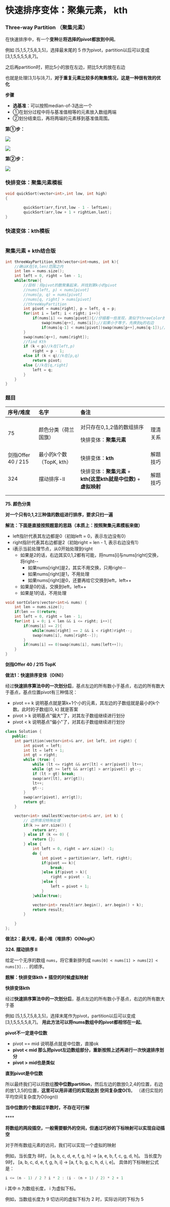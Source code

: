 # 快速排序变体：聚集元素， kth

### Three-way Partition （聚集元素）

在快速排序中，有一个**变种**是**将选择的pivot都放到中间**。 

例如 \[5,1,5,7,5,8,3,5\]，选择最末尾的 5 作为pivot，partition以后可以变成 \[3,1,5,5,5,5,8,7\]。

之后再partition时，把比5小的放在左边，把比5大的放在右边

也就是处理\[3,1\]与\[8,7\]，**对于重复元素比较多的聚集情况，这是一种很有效的优化**

**步骤**

* **选基准**：可以按照median-of-3选出一个
* ①在划分过程中将与基准值相等的元素放入数组两端
* ②划分结束后，再将两端的元素移到基准值周围。

**第①步：**

![](../../.gitbook/assets/20180925183624457.png)

![](../../.gitbook/assets/20180925183643177.png)

**第②步：**

![](../../.gitbook/assets/20180925183736304.png)

### **快排变体：聚集元素模板**

```cpp
void quickSort(vector<int>,int low, int high)
{
	
        quickSort(arr,first,low - 1 - leftLen);
        quickSort(arr,low + 1 + rightLen,last);
}

```

### 快速变体：kth模板

```cpp

```

### 聚集元素 + kth结合版

```cpp
int threeWayPartition_Kth(vector<int>nums, int k){
    //确认K在[0,len)范围之内
    int len = nums.size();
    int left = 0, right = len - 1;
    while(true){
        //目标：将pivot的数聚集起来，并找到第k小的pivot
        //nums[left, p) < nums[pivot]
        //nums[p, q) = nums[pivot]
        //nums[q, right] > nums[pivot]
        //threeWayPartition
        int pivot = nums[right], p = left, q = p;
        for(int i = left; i < right; i++){
            if(nums[i] <= nums[pivot]){//仔细看一些发现，类似于threeColor的思路，维护p,q
                swap(nums[q++], nums[i]);//如果小于等于，先换到q的右边
                if(nums[q-1] < nums[pivot])swap(nums[p++],nums[q-1]);//如果是小于，再换到p的右边
        }
        swap(nums[q++], nums[right]);
        //find Kth
        if (k < p)//k在[left,p)
            right = p - 1;
        else if (k < q)//k在[p,q)
            return pivot;
        else {//k在[q,right]
            left = q;
        }
    }
}
```

### **题目**

<table>
  <thead>
    <tr>
      <th style="text-align:left">&#x5E8F;&#x53F7;/&#x96BE;&#x5EA6;</th>
      <th style="text-align:left">&#x540D;&#x5B57;</th>
      <th style="text-align:left">&#x5907;&#x6CE8;</th>
      <th style="text-align:left"></th>
    </tr>
  </thead>
  <tbody>
    <tr>
      <td style="text-align:left">75</td>
      <td style="text-align:left">&#x989C;&#x8272;&#x5206;&#x7C7B;&#xFF08;&#x8377;&#x5170;&#x56FD;&#x65D7;&#xFF09;</td>
      <td
      style="text-align:left">
        <p>&#x5BF9;&#x53EA;&#x5B58;&#x5728;0,1,2&#x503C;&#x7684;&#x6570;&#x7EC4;&#x6392;&#x5E8F;</p>
        <p>&#x5FEB;&#x6392;&#x53D8;&#x4F53;&#xFF1A;<b>&#x805A;&#x96C6;&#x5143;&#x7D20;</b>
        </p>
        </td>
        <td style="text-align:left">&#x7406;&#x6E05;&#x5173;&#x7CFB;</td>
    </tr>
    <tr>
      <td style="text-align:left">&#x5251;&#x6307;Offer 40 / 215</td>
      <td style="text-align:left">&#x6700;&#x5C0F;&#x7684;k&#x4E2A;&#x6570;&#xFF08;TopK, kth&#xFF09;</td>
      <td
      style="text-align:left">&#x5FEB;&#x6392;&#x53D8;&#x4F53;&#xFF1A;<b>kth</b>
        </td>
        <td style="text-align:left">&#x89E3;&#x9898;&#x6280;&#x5DE7;</td>
    </tr>
    <tr>
      <td style="text-align:left">324</td>
      <td style="text-align:left">&#x6446;&#x52A8;&#x6392;&#x5E8F;-II</td>
      <td style="text-align:left">&#x5FEB;&#x6392;&#x53D8;&#x4F53;&#xFF1A;<b>&#x805A;&#x96C6;&#x5143;&#x7D20;</b> + <b>kth(&#x8FD9;&#x91CC;kth&#x5C31;&#x662F;&#x4E2D;&#x4F4D;&#x6570;)</b> + <b>&#x865A;&#x62DF;&#x6620;&#x5C04;</b>
      </td>
      <td style="text-align:left">&#x89E3;&#x9898;&#x6280;&#x5DE7;</td>
    </tr>
    <tr>
      <td style="text-align:left"></td>
      <td style="text-align:left"></td>
      <td style="text-align:left"></td>
      <td style="text-align:left"></td>
    </tr>
    <tr>
      <td style="text-align:left"></td>
      <td style="text-align:left"></td>
      <td style="text-align:left"></td>
      <td style="text-align:left"></td>
    </tr>
  </tbody>
</table>

**75. 颜色分类**

**对一个只有0,1,2三种值的数组进行排序，要求只扫一遍**

**解法：下面是直接按照题意的思路（本质上：按照聚集元素模板来做）**

* left指针代表其左边都是0（初始left = 0，表示左边没有0）
* right指针代表其右边都是2（初始right = len - 1, 表示右边没有1）
* i表示当前处理节点，从0开始处理到right
  * 如果是2的话，右边其实0,1,2都有可能，将nums\[i\]与nums\[right\]交换，将right--
    * 如果nums\[right\]是2，其实不用交换，只用right--
    * 如果nums\[right\]是1，不用处理
    * 如果nums\[right\]是0，还要再给它交换到left，left++
  * 如果是0的话，交换到left，left++
  * 如果是1的话，不用处理

```cpp
void sortColors(vector<int>& nums) {
    int len = nums.size();
    if(len == 0)return;
    int left = 0, right = len - 1;
    for(int i = 0; i < len && i <= right; i++){
        if(nums[i] == 2){
            while(nums[right] == 2 && i < right)right--;
            swap(nums[i], nums[right--]);
        }
        if(nums[i] == 0)swap(nums[i], nums[left++]);
    }
}
```

**剑指Offer 40 / 215  TopK**

**做法1：快速排序变体（O\(N\)）**

经过**快速排序算法中的一次划分后**，基点左边的所有数小于基点，右边的所有数大于基点，基点位置pivot有三种情况：

* pivot == k 说明基点就是第k+1个小的元素，其左边的子数组就是最小的k个数。此时的子数组\[0, k\) 就是答案 
* pivot &gt; k 说明基点"偏大"了，对其左子数组继续进行划分 
* pivot &lt; k 说明基点"偏小"了，对其右子数组继续进行划分

```cpp
class Solution {
   public:
    int partition(vector<int>& arr, int left, int right) {
        int pivot = left;
        int lt = left + 1;
        int gt = right;
        while (true) {
            while (lt <= right && arr[lt] < arr[pivot]) lt++;
            while (gt >= left && arr[gt] > arr[pivot]) gt--;
            if (lt > gt) break;
            swap(arr[lt], arr[gt]);
            lt++;
            gt--;
        }
        swap(arr[pivot], arr[gt]);
        return gt;
    }

    vector<int> smallestK(vector<int>& arr, int k) {
        // 边界情况特殊处理
        if(k >= arr.size()) {
            return arr;
        } else if (k <= 0) {
            return {};
        } else { 
            int left = 0, right = arr.size() -1;
            do {
                int pivot = partition(arr, left, right);
                if(pivot == k){
                    break;
                }else if(pivot > k){
                    right = pivot - 1;
                }else {
                    left = pivot + 1;
                }
            }while(true);        

            vector<int> result(arr.begin(), arr.begin() + k);
            return result;
        }
        
    }
};
```

**做法2：最大堆，最小堆（堆排序）O\(NlogK）**

**324. 摆动排序 II**

 给定一个无序的数组 `nums`，将它重新排列成 `nums[0] < nums[1] > nums[2] < nums[3]...` 的顺序。

**题解：快排变体kth + 插空的时候虚拟映射**

**快排变体kth**

经过**快速排序算法中的一次划分后**，基点左边的所有数小于基点，右边的所有数大于基

 例如 \[5,1,5,7,5,8,3,5\]，选择末尾作为pivot，partition以后可以变成 \[3,1,5,5,5,5,8,7\]。 **用此方法可以将nums数组中的pivot都相邻在一起**。

**pivot不一定是中位数**

* pivot == mid 说明基点就是中位数，直接ok
* **pivot &lt; mid 那么把pivot左边数组部分，重新按照上述再进行一次快速排序划分**
* **pivot &gt; mid也是类似**

**直到pivot是中位数**

所以最终我们可以将数组**按中位数partition**，然后左边的数放0,2,4的位置，右边的放1,3,5的位置，**这里可以用非递归的实现达到 空间复杂度O\(1\)**。 （递归实现的平均空间复杂度为O\(logn\)\)

**当中位数的个数超过半数时，不存在可行解**

\*\*\*\*

**将数组的两段插空，一般需要额外的空间，但通过巧妙的下标映射可以实现自动插空**

对于所有数组元素的访问，我们可以实现一个虚拟的映射

例如，当长度为 8时， \[a, b, c, d, e, f, g, h\] -&gt; \[a, e, b, f, c, g, d, h\]。 当长度为 9时， \[a, b, c, d, e, f, g, h, i\] -&gt; \[a, f, b, g, c, h, d, i, e\]。 具体的下标映射公式是： 

```cpp
i <= (n - 1) / 2 ? i * 2 : (i - (n + 1) / 2) * 2 + 1
```

i 其中 n 为数组长度， i 为虚拟下标。 

例如，当数组长度为 9 切访问的虚拟下标为 2 时，实际访问的下标为 5

```cpp

```

